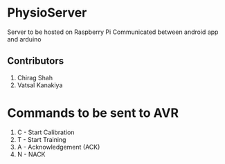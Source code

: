 # PhysioServer
Server to be hosted on Raspberry Pi
Communicated between android app and arduino

## Contributors
1. Chirag Shah
2. Vatsal Kanakiya

# Commands to be sent to AVR
1. C - Start Calibration
2. T - Start Training
3. A - Acknowledgement (ACK)
4. N - NACK
